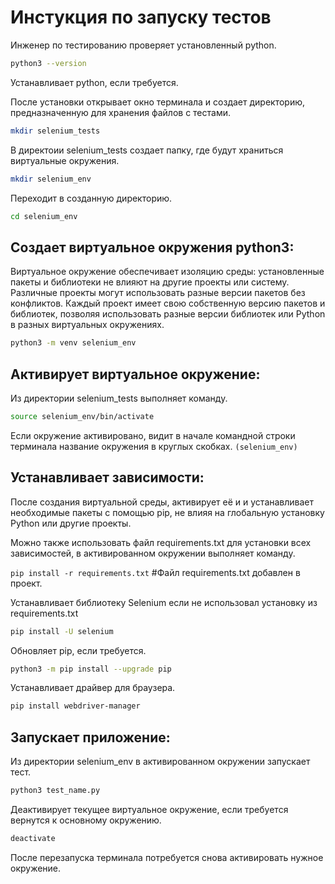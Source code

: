 # Инстукция по запуску тестов

Инженер по тестированию проверяет установленный python.
```sh
python3 --version
```

Устанавливает python, если требуется.

После установки открывает окно терминала и создает директорию, предназначенную для хранения файлов с тестами.
```sh
mkdir selenium_tests
```
В  директоии selenium_tests создает папку, где будут храниться виртуальные окружения.

```sh
mkdir selenium_env
```

Переходит в созданную директорию.

```sh
cd selenium_env
```

## Создает виртуальное окружения python3:
Виртуальное окружение обеспечивает изоляцию среды: установленные пакеты и библиотеки не влияют на другие проекты или систему.\
Различные проекты могут использовать разные версии пакетов без конфликтов.
Каждый проект имеет свою собственную версию пакетов и библиотек, позволяя использовать разные версии библиотек или Python в разных виртуальных окружениях.

```sh
python3 -m venv selenium_env
```

## Активирует виртуальное окружение:

Из директории selenium_tests выполняет команду.
```sh
source selenium_env/bin/activate
```

Если окружение активировано, видит в начале командной строки терминала название окружения в круглых скобках. 
```(selenium_env)```

## Устанавливает зависимости:
После создания виртуальной среды,  активирует её и и устанавливает необходимые пакеты с помощью pip, не влияя на глобальную установку Python или другие проекты.


Можно также  использовать файл requirements.txt для установки всех зависимостей, в активированном окружении выполняет команду.

```pip install -r requirements.txt```
#Файл requirements.txt добавлен в проект.


Устанавливает библиотеку Selenium если не использовал установку из requirements.txt
```sh
pip install -U selenium
```

Обновляет pip, если требуется.
```sh
python3 -m pip install --upgrade pip
```

Устанавливает драйвер для браузера.
```sh
pip install webdriver-manager
```


## Запускает приложение:
Из директории selenium_env в активированном окружении запускает тест.
```sh
python3 test_name.py
```

Деактивирует текущее виртуальное окружение, если требуется вернутся к основному окружению.
```sh
deactivate
```

После перезапуска терминала потребуется снова активировать нужное окружение.
